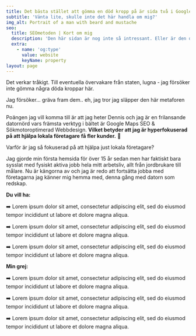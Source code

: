 ```yaml
---
title: Det bästa stället att gömma en död kropp på är sida två i Google.
subtitle: 'Vänta lite, skulle inte det här handla om mig?'
img_alt: Portrait of a man with beard and mustache
seo:
  title: SEOmetoden | Kort om mig
  description: 'Den här sidan är nog inte så intressant. Eller är den det? '
  extra:
    - name: 'og:type'
      value: website
      keyName: property
layout: page
---
```

Det verkar tråkigt. Till eventuella övervakare från staten, lugna - jag försöker inte gömma några döda kroppar här.

Jag försöker... gräva fram dem.. eh, jag tror jag släpper den här metaforen nu.

Poängen jag vill komma till är att jag heter Dennis och jag är en frilansande datornörd vars främsta verktyg i bältet är Google Maps SEO & Sökmotoroptimerad Webbdesign. **Vilket betyder att
jag är hyperfokuserad på att hjälpa lokala företagare få fler kunder.** :rocket:

Varför är jag så fokuserad på att hjälpa just lokala företagare?

Jag gjorde min första hemsida för över 15 år sedan men har faktiskt bara sysslat med fysiskt aktiva jobb hela mitt arbetsliv, allt från jordbrukare till målare. Nu är kängorna av och jag är redo att fortsätta jobba med företagarna jag känner mig hemma med, denna gång med datorn som redskap.

**Du vill ha:**

:arrow_right: Lorem ipsum dolor sit amet, consectetur adipiscing elit, sed do eiusmod tempor incididunt ut labore et dolore magna aliqua.

:arrow_right: Lorem ipsum dolor sit amet, consectetur adipiscing elit, sed do eiusmod tempor incididunt ut labore et dolore magna aliqua.

:arrow_right: Lorem ipsum dolor sit amet, consectetur adipiscing elit, sed do eiusmod tempor incididunt ut labore et dolore magna aliqua.

**Min grej:**

:arrow_right: Lorem ipsum dolor sit amet, consectetur adipiscing elit, sed do eiusmod tempor incididunt ut labore et dolore magna aliqua.

:arrow_right: Lorem ipsum dolor sit amet, consectetur adipiscing elit, sed do eiusmod tempor incididunt ut labore et dolore magna aliqua.

:arrow_right: Lorem ipsum dolor sit amet, consectetur adipiscing elit, sed do eiusmod tempor incididunt ut labore et dolore magna aliqua.

